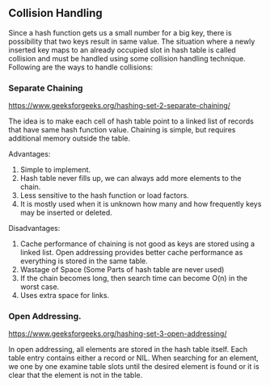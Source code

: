 ## Collision Handling
Since a hash function gets us a small number for a big key, there is possibility that two keys result in same value. The situation where a newly inserted key maps to an already occupied slot in hash table is called collision and must be handled using some collision handling technique. Following are the ways to handle collisions:

### Separate Chaining
https://www.geeksforgeeks.org/hashing-set-2-separate-chaining/
      
The idea is to make each cell of hash table point to a linked list of records that have same hash function value. Chaining is simple, but requires additional memory outside the table.

Advantages:   
1) Simple to implement.  
2) Hash table never fills up, we can always add more elements to the chain. 
3) Less sensitive to the hash function or load factors. 
4) It is mostly used when it is unknown how many and how frequently keys may be inserted or deleted. 
 
Disadvantages: 
1) Cache performance of chaining is not good as keys are stored using a linked list. Open addressing provides better cache performance as everything is stored in the same table. 
2) Wastage of Space (Some Parts of hash table are never used) 
3) If the chain becomes long, then search time can become O(n) in the worst case. 
4) Uses extra space for links. 

### Open Addressing. 
https://www.geeksforgeeks.org/hashing-set-3-open-addressing/           

In open addressing, all elements are stored in the hash table itself. Each table entry contains either a record or NIL. When searching for an element, we one by one examine table slots until the desired element is found or it is clear that the element is not in the table. 
